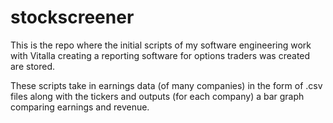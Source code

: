 # stockscreener

This is the repo where the initial scripts of my software engineering work with Vitalla creating a reporting software for options traders was created are stored.

These scripts take in earnings data (of many companies) in the form of .csv files along with the tickers and outputs (for each company) a bar graph comparing earnings and revenue. 

